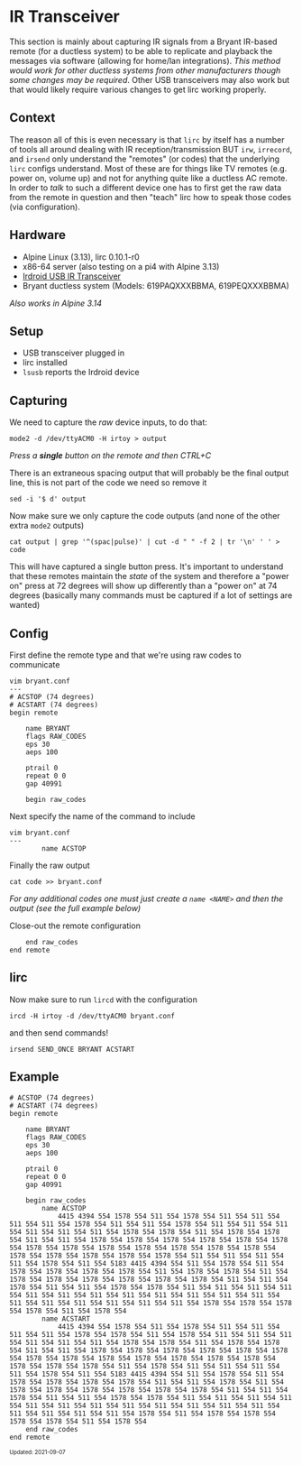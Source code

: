 IR Transceiver
===

This section is mainly about capturing IR signals from a Bryant IR-based remote (for a ductless system) to be
able to replicate and playback the messages via software (allowing for home/lan
integrations). _This method would work for other ductless systems from other manufacturers
though some changes may be required_. Other USB transceivers may also work but that
would likely require various changes to get lirc working properly.

## Context

The reason all of this is even necessary is that `lirc` by itself has a number of tools all around dealing
with IR reception/transmission BUT `irw`, `irrecord`, and `irsend` only understand the "remotes" (or codes) that the
underlying `lirc` configs understand. Most of these are for things like TV remotes (e.g. power on, volume up) and not for
anything quite like a ductless AC remote. In order to _talk_ to such a different device one has to first get the
raw data from the remote in question and then "teach" lirc how to speak those codes (via configuration).

## Hardware

- Alpine Linux (3.13), lirc 0.10.1-r0
- x86-64 server (also testing on a pi4 with Alpine 3.13)
- [Irdroid USB IR Transceiver](https://www.irdroid.com/irdroid-usb-ir-transceiver/)
- Bryant ductless system (Models: 619PAQXXXBBMA, 619PEQXXXBBMA)

_Also works in Alpine 3.14_

## Setup

- USB transceiver plugged in
- lirc installed
- `lsusb` reports the Irdroid device

## Capturing

We need to capture the _raw_ device inputs, to do that:
```
mode2 -d /dev/ttyACM0 -H irtoy > output
```

_Press a **single** button on the remote and then CTRL+C_

There is an extraneous spacing output that will probably be the final output line, this is not part of the code we need so remove it
```
sed -i '$ d' output
```

Now make sure we only capture the code outputs (and none of the other extra `mode2` outputs)

```
cat output | grep '^(spac|pulse)' | cut -d " " -f 2 | tr '\n' ' ' > code
```

This will have captured a single button press. It's important to understand that
these remotes maintain the _state_ of the system and therefore a "power on" press
at 72 degrees will show up differently than a "power on" at 74 degrees (basically
many commands must be captured if a lot of settings are wanted)

## Config

First define the remote type and that we're using raw codes to communicate

```
vim bryant.conf
---
# ACSTOP (74 degrees)
# ACSTART (74 degrees)
begin remote

    name BRYANT
    flags RAW_CODES
    eps 30
    aeps 100

    ptrail 0
    repeat 0 0
    gap 40991

    begin raw_codes
```

Next specify the name of the command to include
```
vim bryant.conf
---
        name ACSTOP
```

Finally the raw output
```
cat code >> bryant.conf
```

_For any additional codes one must just create a `name <NAME>` and then the output (see the full example below)_

Close-out the remote configuration
```
    end raw_codes
end remote
```

## lirc

Now make sure to run `lircd` with the configuration

```
ircd -H irtoy -d /dev/ttyACM0 bryant.conf
```

and then send commands!

```
irsend SEND_ONCE BRYANT ACSTART
```

## Example

```
# ACSTOP (74 degrees)
# ACSTART (74 degrees)
begin remote

    name BRYANT
    flags RAW_CODES
    eps 30
    aeps 100

    ptrail 0
    repeat 0 0
    gap 40991

    begin raw_codes
        name ACSTOP
            4415 4394 554 1578 554 511 554 1578 554 511 554 511 554 511 554 511 554 1578 554 511 554 511 554 1578 554 511 554 511 554 511 554 511 554 511 554 511 554 1578 554 1578 554 511 554 1578 554 1578 554 511 554 511 554 1578 554 1578 554 1578 554 1578 554 1578 554 1578 554 1578 554 1578 554 1578 554 1578 554 1578 554 1578 554 1578 554 1578 554 1578 554 1578 554 1578 554 1578 554 511 554 511 554 511 554 511 554 1578 554 511 554 5183 4415 4394 554 511 554 1578 554 511 554 1578 554 1578 554 1578 554 1578 554 511 554 1578 554 1578 554 511 554 1578 554 1578 554 1578 554 1578 554 1578 554 1578 554 511 554 511 554 1578 554 511 554 511 554 1578 554 1578 554 511 554 511 554 511 554 511 554 511 554 511 554 511 554 511 554 511 554 511 554 511 554 511 554 511 554 511 554 511 554 511 554 511 554 511 554 1578 554 1578 554 1578 554 1578 554 511 554 1578 554
        name ACSTART
            4415 4394 554 1578 554 511 554 1578 554 511 554 511 554 511 554 511 554 1578 554 1578 554 511 554 1578 554 511 554 511 554 511 554 511 554 511 554 511 554 1578 554 1578 554 511 554 1578 554 1578 554 511 554 511 554 1578 554 1578 554 1578 554 1578 554 1578 554 1578 554 1578 554 1578 554 1578 554 1578 554 1578 554 1578 554 1578 554 1578 554 1578 554 1578 554 511 554 1578 554 511 554 511 554 511 554 511 554 1578 554 511 554 5183 4415 4394 554 511 554 1578 554 511 554 1578 554 1578 554 1578 554 1578 554 511 554 511 554 1578 554 511 554 1578 554 1578 554 1578 554 1578 554 1578 554 1578 554 511 554 511 554 1578 554 511 554 511 554 1578 554 1578 554 511 554 511 554 511 554 511 554 511 554 511 554 511 554 511 554 511 554 511 554 511 554 511 554 511 554 511 554 511 554 511 554 1578 554 511 554 1578 554 1578 554 1578 554 1578 554 511 554 1578 554
    end raw_codes
end remote
```

<sub><sup>Updated: 2021-09-07</sup></sub>
